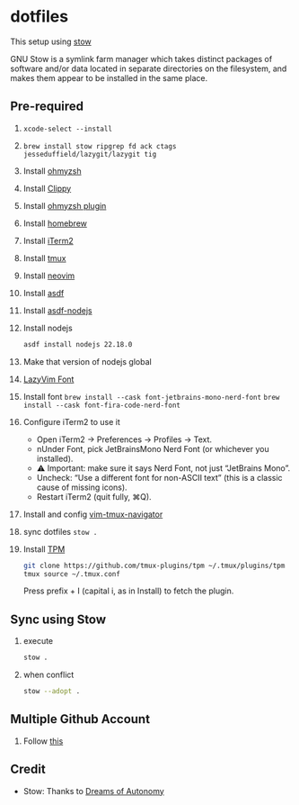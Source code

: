 # dotfiles

This setup using [stow](https://www.gnu.org/software/stow/)

GNU Stow is a symlink farm manager which takes distinct packages of software and/or data located in separate directories on the filesystem, and makes them appear to be installed in the same place.

## Pre-required

1. `xcode-select --install`

1. ```brew install stow ripgrep fd ack ctags jesseduffield/lazygit/lazygit tig```

1. Install [ohmyzsh](https://ohmyz.sh/)

1. Install [Clippy](https://github.com/Clipy/Clipy)

1. Install [ohmyzsh plugin](https://gist.github.com/n1snt/454b879b8f0b7995740ae04c5fb5b7df)

1. Install [homebrew](https://brew.sh/)

1. Install [iTerm2](https://iterm2.com/)

1. Install [tmux](https://github.com/tmux/tmux/wiki)

1. Install [neovim](https://neovim.io/)

1. Install [asdf](https://asdf-vm.com)

1. Install [asdf-nodejs](https://github.com/asdf-vm/asdf-nodejs)

1. Install nodejs

    ```sh
    asdf install nodejs 22.18.0
    ```

1. Make that version of nodejs global

1. [LazyVim Font](https://witcisco.com/posts/add-file-icons-to-lazyvim/)

1. Install font
    `brew install --cask font-jetbrains-mono-nerd-font`
    `brew install --cask font-fira-code-nerd-font`

1. Configure iTerm2 to use it
    - Open iTerm2 → Preferences → Profiles → Text.
    - nUnder Font, pick JetBrainsMono Nerd Font (or whichever you installed).
    - ⚠️ Important: make sure it says Nerd Font, not just “JetBrains Mono”.
    - Uncheck: “Use a different font for non-ASCII text” (this is a classic cause of missing icons).
    - Restart iTerm2 (quit fully, ⌘Q).

1. Install and config [vim-tmux-navigator](https://github.com/christoomey/vim-tmux-navigator)

1. sync dotfiles `stow .`

1. Install [TPM](https://github.com/tmux-plugins/tpm)

    ```sh
    git clone https://github.com/tmux-plugins/tpm ~/.tmux/plugins/tpm
    tmux source ~/.tmux.conf
    ```

    Press prefix + I (capital i, as in Install) to fetch the plugin.


## Sync using Stow

1. execute

    ```sh
    stow .
    ```

1. when conflict

    ```sh
    stow --adopt .
    ```

## Multiple Github Account

1. Follow [this](https://www.linkedin.com/pulse/how-use-multiple-github-accounts-macos-atish-maske/)

## Credit

- Stow: Thanks to [Dreams of Autonomy](https://www.youtube.com/watch?v=y6XCebnB9gs)
